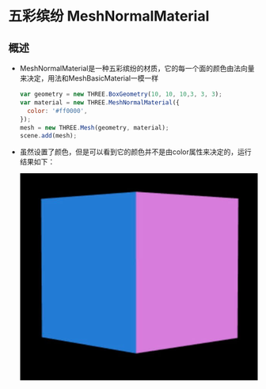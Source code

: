 # 五彩缤纷 MeshNormalMaterial

## 概述

+ MeshNormalMaterial是一种五彩缤纷的材质，它的每一个面的颜色由法向量来决定，用法和MeshBasicMaterial一模一样

  ```js
  var geometry = new THREE.BoxGeometry(10, 10, 10,3, 3, 3);
  var material = new THREE.MeshNormalMaterial({
    color: '#ff0000',
  });
  mesh = new THREE.Mesh(geometry, material);
  scene.add(mesh);
  ```

+ 虽然设置了颜色，但是可以看到它的颜色并不是由color属性来决定的，运行结果如下：

  ![alt text](images/MeshNormalMaterial.png)
